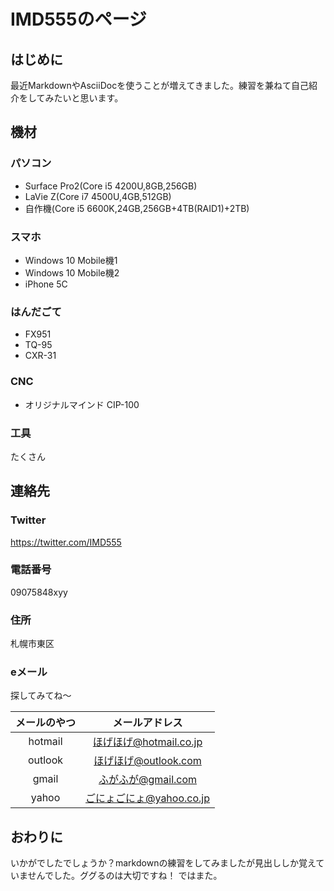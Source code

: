 # IMD555のページ
## はじめに
最近MarkdownやAsciiDocを使うことが増えてきました。練習を兼ねて自己紹介をしてみたいと思います。
## 機材
### パソコン
* Surface Pro2(Core i5 4200U,8GB,256GB)
* LaVie Z(Core i7 4500U,4GB,512GB)
* 自作機(Core i5 6600K,24GB,256GB+4TB(RAID1)+2TB)

### スマホ
* Windows 10 Mobile機1
* Windows 10 Mobile機2
* iPhone 5C

### はんだごて
* FX951
* TQ-95
* CXR-31

### CNC
* オリジナルマインド CIP-100

### 工具
たくさん
## 連絡先
### Twitter
https://twitter.com/IMD555
### 電話番号
09075848xyy
### 住所
札幌市東区
### eメール
探してみてね～

|メールのやつ|メールアドレス| 
|:----:|:----:| 
|hotmail  |ほげほげ@hotmail.co.jp   | 
|outlook  |ほげほげ@outlook.com     | 
|gmail    |ふがふが@gmail.com       | 
|yahoo    |ごにょごにょ@yahoo.co.jp |

## おわりに
いかがでしたでしょうか？markdownの練習をしてみましたが見出ししか覚えていませんでした。ググるのは大切ですね！
ではまた。
